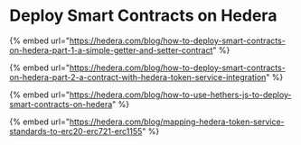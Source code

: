 # Deploy Smart Contracts on Hedera

{% embed url="https://hedera.com/blog/how-to-deploy-smart-contracts-on-hedera-part-1-a-simple-getter-and-setter-contract" %}

{% embed url="https://hedera.com/blog/how-to-deploy-smart-contracts-on-hedera-part-2-a-contract-with-hedera-token-service-integration" %}

{% embed url="https://hedera.com/blog/how-to-use-hethers-js-to-deploy-smart-contracts-on-hedera" %}

{% embed url="https://hedera.com/blog/mapping-hedera-token-service-standards-to-erc20-erc721-erc1155" %}
